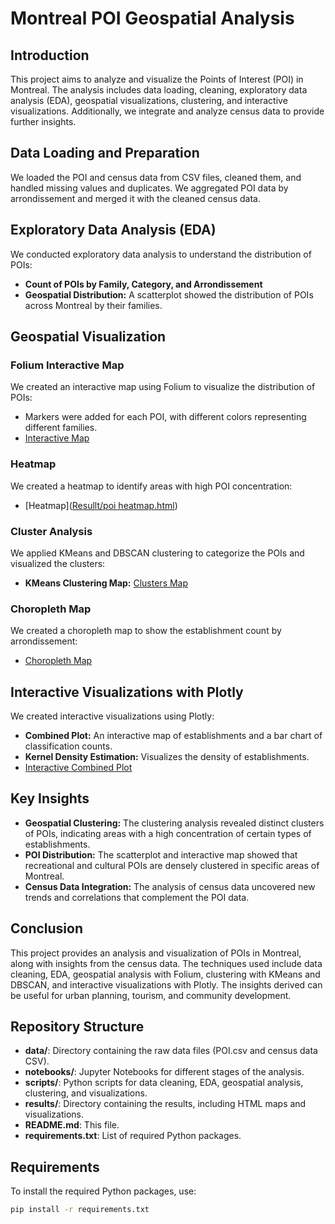 # Montreal POI Geospatial Analysis

## Introduction

This project aims to analyze and visualize the Points of Interest (POI) in Montreal. The analysis includes data loading, cleaning, exploratory data analysis (EDA), geospatial visualizations, clustering, and interactive visualizations. Additionally, we integrate and analyze census data to provide further insights.

## Data Loading and Preparation

We loaded the POI and census data from CSV files, cleaned them, and handled missing values and duplicates. We aggregated POI data by arrondissement and merged it with the cleaned census data.

## Exploratory Data Analysis (EDA)

We conducted exploratory data analysis to understand the distribution of POIs:
- **Count of POIs by Family, Category, and Arrondissement**
- **Geospatial Distribution:** A scatterplot showed the distribution of POIs across Montreal by their families.

## Geospatial Visualization

### Folium Interactive Map

We created an interactive map using Folium to visualize the distribution of POIs:
- Markers were added for each POI, with different colors representing different families.
- [Interactive Map](https://github.com/Fatemeh-za/Montreal-POI-Geospatial/Resullt/montreal_establishments.html)

### Heatmap

We created a heatmap to identify areas with high POI concentration:
- [Heatmap]([Resullt/poi heatmap.html](https://github.com/Fatemeh-za/Montreal-POI-Geospatial/blob/main/Resullt/POI%20Heatmap.html))

### Cluster Analysis

We applied KMeans and DBSCAN clustering to categorize the POIs and visualized the clusters:
- **KMeans Clustering Map:** [Clusters Map](https://github.com/Fatemeh-za/Montreal-POI-Geospatial/Resullt/montreal_clusters.html)

### Choropleth Map

We created a choropleth map to show the establishment count by arrondissement:
- [Choropleth Map](https://github.com/Fatemeh-za/Montreal-POI-Geospatial/Resullt/visualizations/choropleth_map.png)

## Interactive Visualizations with Plotly

We created interactive visualizations using Plotly:
- **Combined Plot:** An interactive map of establishments and a bar chart of classification counts.
- **Kernel Density Estimation:** Visualizes the density of establishments.
- [Interactive Combined Plot](https://github.com/Fatemeh-za/Montreal-POI-Geospatial/Resullt/interactive_visualizations.html)

## Key Insights

- **Geospatial Clustering:** The clustering analysis revealed distinct clusters of POIs, indicating areas with a high concentration of certain types of establishments.
- **POI Distribution:** The scatterplot and interactive map showed that recreational and cultural POIs are densely clustered in specific areas of Montreal.
- **Census Data Integration:** The analysis of census data uncovered new trends and correlations that complement the POI data.

## Conclusion

This project provides an analysis and visualization of POIs in Montreal, along with insights from the census data. The techniques used include data cleaning, EDA, geospatial analysis with Folium, clustering with KMeans and DBSCAN, and interactive visualizations with Plotly. The insights derived can be useful for urban planning, tourism, and community development.

## Repository Structure

- **data/**: Directory containing the raw data files (POI.csv and census data CSV).
- **notebooks/**: Jupyter Notebooks for different stages of the analysis.
- **scripts/**: Python scripts for data cleaning, EDA, geospatial analysis, clustering, and visualizations.
- **results/**: Directory containing the results, including HTML maps and visualizations.
- **README.md**: This file.
- **requirements.txt**: List of required Python packages.

## Requirements

To install the required Python packages, use:

```sh
pip install -r requirements.txt
